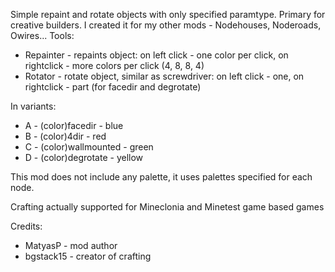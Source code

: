 Simple repaint and rotate objects with only specified paramtype. Primary for creative builders. I created it for my other mods - Nodehouses, Noderoads, Owires...
Tools:
* Repainter - repaints object: on left click - one color per click, on rightclick - more colors per click (4, 8, 8, 4)
* Rotator - rotate object, similar as screwdriver: on left click - one, on rightclick - part (for facedir and degrotate)

In variants:
* A - (color)facedir - blue
* B - (color)4dir - red
* C - (color)wallmounted - green
* D - (color)degrotate - yellow

This mod does not include any palette, it uses palettes specified for each node.

Crafting actually supported for Mineclonia and Minetest game based games

Credits:
* MatyasP - mod author
* bgstack15 - creator of crafting
